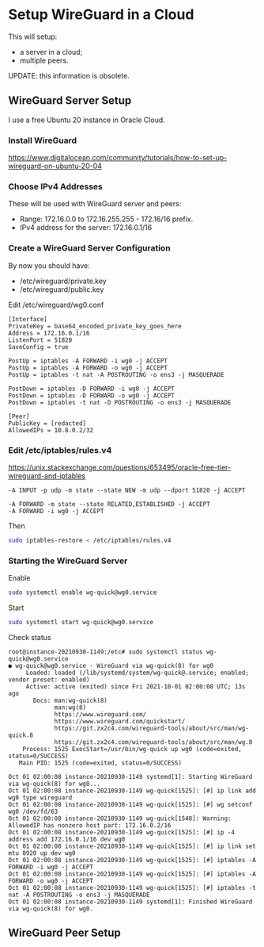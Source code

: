 # Setup WireGuard in a Cloud

This will setup:

* a server in a cloud;
* multiple peers.

UPDATE: this information is obsolete.

## WireGuard Server Setup

I use a free Ubuntu 20 instance in Oracle Cloud.

### Install WireGuard

https://www.digitalocean.com/community/tutorials/how-to-set-up-wireguard-on-ubuntu-20-04

### Choose IPv4 Addresses

These will be used with WireGuard server and peers:

* Range: 172.16.0.0 to 172.16.255.255 - 172.16/16 prefix.
* IPv4 address for the server: 172.16.0.1/16

### Create a WireGuard Server Configuration

By now you should have:

* /etc/wireguard/private.key
* /etc/wireguard/public.key

Edit /etc/wireguard/wg0.conf

```
[Interface]
PrivateKey = base64_encoded_private_key_goes_here
Address = 172.16.0.1/16
ListenPort = 51820
SaveConfig = true

PostUp = iptables -A FORWARD -i wg0 -j ACCEPT
PostUp = iptables -A FORWARD -o wg0 -j ACCEPT
PostUp = iptables -t nat -A POSTROUTING -o ens3 -j MASQUERADE

PostDown = iptables -D FORWARD -i wg0 -j ACCEPT
PostDown = iptables -D FORWARD -o wg0 -j ACCEPT
PostDown = iptables -t nat -D POSTROUTING -o ens3 -j MASQUERADE

[Peer]
PublicKey = [redacted]
AllowedIPs = 10.8.0.2/32
```

### Edit /etc/iptables/rules.v4

https://unix.stackexchange.com/questions/653495/oracle-free-tier-wireguard-and-iptables

```
-A INPUT -p udp -m state --state NEW -m udp --dport 51820 -j ACCEPT

-A FORWARD -m state --state RELATED,ESTABLISHED -j ACCEPT
-A FORWARD -i wg0 -j ACCEPT
```

Then

```sh
sudo iptables-restore < /etc/iptables/rules.v4
```

### Starting the WireGuard Server

Enable

```sh
sudo systemctl enable wg-quick@wg0.service
```

Start

```sh
sudo systemctl start wg-quick@wg0.service
```

Check status

```console
root@instance-20210930-1149:/etc# sudo systemctl status wg-quick@wg0.service
● wg-quick@wg0.service - WireGuard via wg-quick(8) for wg0
     Loaded: loaded (/lib/systemd/system/wg-quick@.service; enabled; vendor preset: enabled)
     Active: active (exited) since Fri 2021-10-01 02:00:08 UTC; 13s ago
       Docs: man:wg-quick(8)
             man:wg(8)
             https://www.wireguard.com/
             https://www.wireguard.com/quickstart/
             https://git.zx2c4.com/wireguard-tools/about/src/man/wg-quick.8
             https://git.zx2c4.com/wireguard-tools/about/src/man/wg.8
    Process: 1525 ExecStart=/usr/bin/wg-quick up wg0 (code=exited, status=0/SUCCESS)
   Main PID: 1525 (code=exited, status=0/SUCCESS)

Oct 01 02:00:08 instance-20210930-1149 systemd[1]: Starting WireGuard via wg-quick(8) for wg0...
Oct 01 02:00:08 instance-20210930-1149 wg-quick[1525]: [#] ip link add wg0 type wireguard
Oct 01 02:00:08 instance-20210930-1149 wg-quick[1525]: [#] wg setconf wg0 /dev/fd/63
Oct 01 02:00:08 instance-20210930-1149 wg-quick[1548]: Warning: AllowedIP has nonzero host part: 172.16.0.2/16
Oct 01 02:00:08 instance-20210930-1149 wg-quick[1525]: [#] ip -4 address add 172.16.0.1/16 dev wg0
Oct 01 02:00:08 instance-20210930-1149 wg-quick[1525]: [#] ip link set mtu 8920 up dev wg0
Oct 01 02:00:08 instance-20210930-1149 wg-quick[1525]: [#] iptables -A FORWARD -i wg0 -j ACCEPT
Oct 01 02:00:08 instance-20210930-1149 wg-quick[1525]: [#] iptables -A FORWARD -o wg0 -j ACCEPT
Oct 01 02:00:08 instance-20210930-1149 wg-quick[1525]: [#] iptables -t nat -A POSTROUTING -o ens3 -j MASQUERADE
Oct 01 02:00:08 instance-20210930-1149 systemd[1]: Finished WireGuard via wg-quick(8) for wg0.
```


## WireGuard Peer Setup

